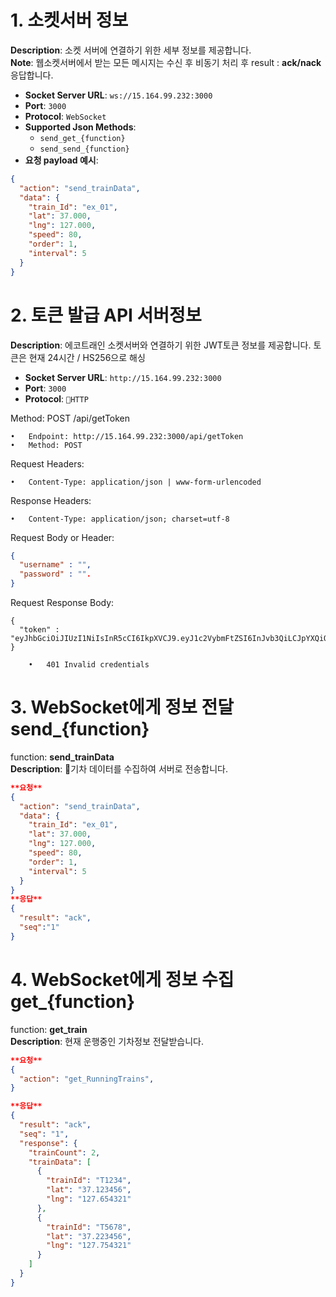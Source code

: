   
# 1. 소켓서버 정보
**Description**: 소켓 서버에 연결하기 위한 세부 정보를 제공합니다.  
**Note**: 웹소켓서버에서 받는 모든 메시지는 수신 후 비동기 처리 후 result : **ack/nack** 응답합니다.

- **Socket Server URL**: `ws://15.164.99.232:3000`
- **Port**: `3000`
- **Protocol**: `WebSocket`
- **Supported Json Methods**: 
  - `send_get_{function}`
  - `send_send_{function}`
- **요청 payload 예시**: 
```json
{
  "action": "send_trainData",
  "data": {
    "train_Id": "ex_01",
    "lat": 37.000,
    "lng": 127.000,
    "speed": 80,
    "order": 1,
    "interval": 5
  }
}
```

# 2. 토큰 발급 API 서버정보
**Description**: 에코트래인 소켓서버와 연결하기 위한 JWT토큰 정보를 제공합니다. 토큰은 현재 24시간 / HS256으로 해싱

- **Socket Server URL**: `http://15.164.99.232:3000`
- **Port**: `3000`
- **Protocol**: `HTTP`

Method: POST /api/getToken

	•	Endpoint: http://15.164.99.232:3000/api/getToken
	•	Method: POST


Request Headers:

	•	Content-Type: application/json | www-form-urlencoded
Response Headers:

	•	Content-Type: application/json; charset=utf-8

Request Body or Header:
```json
{
  "username" : "",
  "password" : "".
}

```
Request Response Body:
```
{
  "token" : "eyJhbGciOiJIUzI1NiIsInR5cCI6IkpXVCJ9.eyJ1c2VybmFtZSI6InJvb3QiLCJpYXQiOjE3MjY1NzQwNjMsImV4cCI6MTcyNjY2MDQ2M30.VCLL86I37BDoGairgAlH3c1domrO8EweTwVnjMTZwWI"
}

	•	401 Invalid credentials
```

# 3. WebSocket에게 정보 전달 send_{function}


function: **send_trainData**  
**Description**: 기차 데이터를 수집하여 서버로 전송합니다.
```json
**요청**
{
  "action": "send_trainData",
  "data": {
    "train_Id": "ex_01",
    "lat": 37.000,
    "lng": 127.000,
    "speed": 80,
    "order": 1,
    "interval": 5
  }
}
**응답**
{
  "result": "ack",
  "seq":"1"
}
```






# 4. WebSocket에게 정보 수집 get_{function}

function: **get_train**  
**Description**: 현재 운행중인 기차정보 전달받습니다.
```json
**요청**
{
  "action": "get_RunningTrains",
}

**응답**
{
  "result": "ack",
  "seq": "1",
  "response": {
    "trainCount": 2,
    "trainData": [
      {
        "trainId": "T1234",
        "lat": "37.123456",
        "lng": "127.654321"
      },
      {
        "trainId": "T5678",
        "lat": "37.223456",
        "lng": "127.754321"
      }
    ]
  }
}
